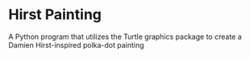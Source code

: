 # Hirst Painting
A Python program that utilizes the Turtle graphics package to create a Damien Hirst-inspired polka-dot painting